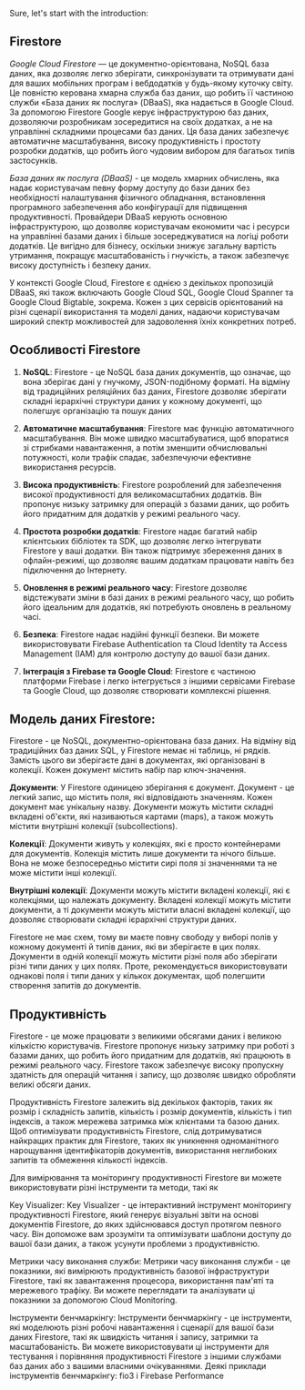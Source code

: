 Sure, let's start with the introduction:

## Firestore

_Google Cloud Firestore_ — це документно-орієнтована, NoSQL база даних, яка дозволяє легко зберігати, синхронізувати та отримувати дані для ваших мобільних програм і вебдодатків у будь-якому куточку світу. Це повністю керована хмарна служба баз даних, що робить її частиною служби «База даних як послуга» (DBaaS), яка надається в Google Cloud. За допомогою Firestore Google керує інфраструктурою баз даних, дозволяючи розробникам зосередитися на своїх додатках, а не на управлінні складними процесами баз даних. Ця база даних забезпечує автоматичне масштабування, високу продуктивність і простоту розробки додатків, що робить його чудовим вибором для багатьох типів застосунків.

_База даних як послуга (DBaaS)_ - це модель хмарних обчислень, яка надає користувачам певну форму доступу до бази даних без необхідності налаштування фізичного обладнання, встановлення програмного забезпечення або конфігурації для підвищення продуктивності. Провайдери DBaaS керують основною інфраструктурою, що дозволяє користувачам економити час і ресурси на управлінні базами даних і більше зосереджуватися на логіці роботи додатків. Це вигідно для бізнесу, оскільки знижує загальну вартість утримання, покращує масштабованість і гнучкість, а також забезпечує високу доступність і безпеку даних.

У контексті Google Cloud, Firestore є однією з декількох пропозицій DBaaS, які також включають Google Cloud SQL, Google Cloud Spanner та Google Cloud Bigtable, зокрема. Кожен з цих сервісів орієнтований на різні сценарії використання та моделі даних, надаючи користувачам широкий спектр можливостей для задоволення їхніх конкретних потреб.

## Особливості Firestore

1. **NoSQL**: Firestore - це NoSQL база даних документів, що означає, що вона зберігає дані у гнучкому, JSON-подібному форматі. На відміну від традиційних реляційних баз даних, Firestore дозволяє зберігати складні ієрархічні структури даних у кожному документі, що полегшує організацію та пошук даних

2. **Автоматичне масштабування**: Firestore має функцію автоматичного масштабування. Він може швидко масштабуватися, щоб впоратися зі стрибками навантаження, а потім зменшити обчислювальні потужності, коли трафік спадає, забезпечуючи ефективне використання ресурсів.

3. **Висока продуктивність**: Firestore розроблений для забезпечення високої продуктивності для великомасштабних додатків. Він пропонує низьку затримку для операцій з базами даних, що робить його придатним для додатків у режимі реального часу.

4. **Простота розробки додатків**: Firestore надає багатий набір клієнтських бібліотек та SDK, що дозволяє легко інтегрувати Firestore у ваші додатки. Він також підтримує збереження даних в офлайн-режимі, що дозволяє вашим додаткам працювати навіть без підключення до Інтернету.

5. **Оновлення в режимі реального часу**: Firestore дозволяє відстежувати зміни в базі даних в режимі реального часу, що робить його ідеальним для додатків, які потребують оновлень в реальному часі.

6. **Безпека**: Firestore надає надійні функції безпеки. Ви можете використовувати Firebase Authentication та Cloud Identity та Access Management (IAM) для контролю доступу до вашої бази даних.

7. **Інтеграція з Firebase та Google Cloud**: Firestore є частиною платформи Firebase і легко інтегрується з іншими сервісами Firebase та Google Cloud, що дозволяє створювати комплексні рішення.

## Модель даних Firestore:

Firestore - це NoSQL, документно-орієнтована база даних. На відміну від традиційних баз даних SQL, у Firestore немає ні таблиць, ні рядків. Замість цього ви зберігаєте дані в документах, які організовані в колекції. Кожен документ містить набір пар ключ-значення.

**Документи**:
У Firestore одиницею зберігання є документ. Документ - це легкий запис, що містить поля, які відповідають значенням. Кожен документ має унікальну назву. Документи можуть містити складні вкладені об'єкти, які називаються картами (maps), а також можуть містити внутрішні колекції (subcollections).

**Колекції**:
Документи живуть у колекціях, які є просто контейнерами для документів. Колекція містить лише документи та нічого більше. Вона не може безпосередньо містити сирі поля зі значеннями та не може містити інші колекції.

**Внутрішні колекції**:
Документи можуть містити вкладені колекції, які є колекціями, що належать документу. Вкладені колекції можуть містити документи, а ті документи можуть містити власні вкладені колекції, що дозволяє створювати складні ієрархічні структури даних.

Firestore не має схем, тому ви маєте повну свободу у виборі полів у кожному документі й типів даних, які ви зберігаєте в цих полях. Документи в одній колекції можуть містити різні поля або зберігати різні типи даних у цих полях. Проте, рекомендується використовувати однакові поля і типи даних у кількох документах, щоб полегшити створення запитів до документів.

## Продуктивність

Firestore - це може працювати з великими обсягами даних і великою кількістю користувачів. Firestore пропонує низьку затримку при роботі з базами даних, що робить його придатним для додатків, які працюють в режимі реального часу. Firestore також забезпечує високу пропускну здатність для операцій читання і запису, що дозволяє швидко обробляти великі обсяги даних.

Продуктивність Firestore залежить від декількох факторів, таких як розмір і складність запитів, кількість і розмір документів, кількість і тип індексів, а також мережева затримка між клієнтами та базою даних. Щоб оптимізувати продуктивність Firestore, слід дотримуватися найкращих практик для Firestore, таких як уникнення одноманітного нарощування ідентифікаторів документів, використання неглибоких запитів та обмеження кількості індексів.

Для вимірювання та моніторингу продуктивності Firestore ви можете використовувати різні інструменти та методи, такі як

Key Visualizer: Key Visualizer - це інтерактивний інструмент моніторингу продуктивності Firestore, який генерує візуальні звіти на основі документів Firestore, до яких здійснювався доступ протягом певного часу. Він допоможе вам зрозуміти та оптимізувати шаблони доступу до вашої бази даних, а також усунути проблеми з продуктивністю.

Метрики часу виконання служби: Метрики часу виконання служби - це показники, які вимірюють продуктивність базової інфраструктури Firestore, такі як завантаження процесора, використання пам'яті та мережевого трафіку. Ви можете переглядати та аналізувати ці показники за допомогою Cloud Monitoring.

Інструменти бенчмаркінгу: Інструменти бенчмаркінгу - це інструменти, які моделюють різні робочі навантаження і сценарії для вашої бази даних Firestore, такі як швидкість читання і запису, затримки та масштабованість. Ви можете використовувати ці інструменти для тестування і порівняння продуктивності Firestore з іншими службами баз даних або з вашими власними очікуваннями. Деякі приклади інструментів бенчмаркінгу: fio3 і Firebase Performance

